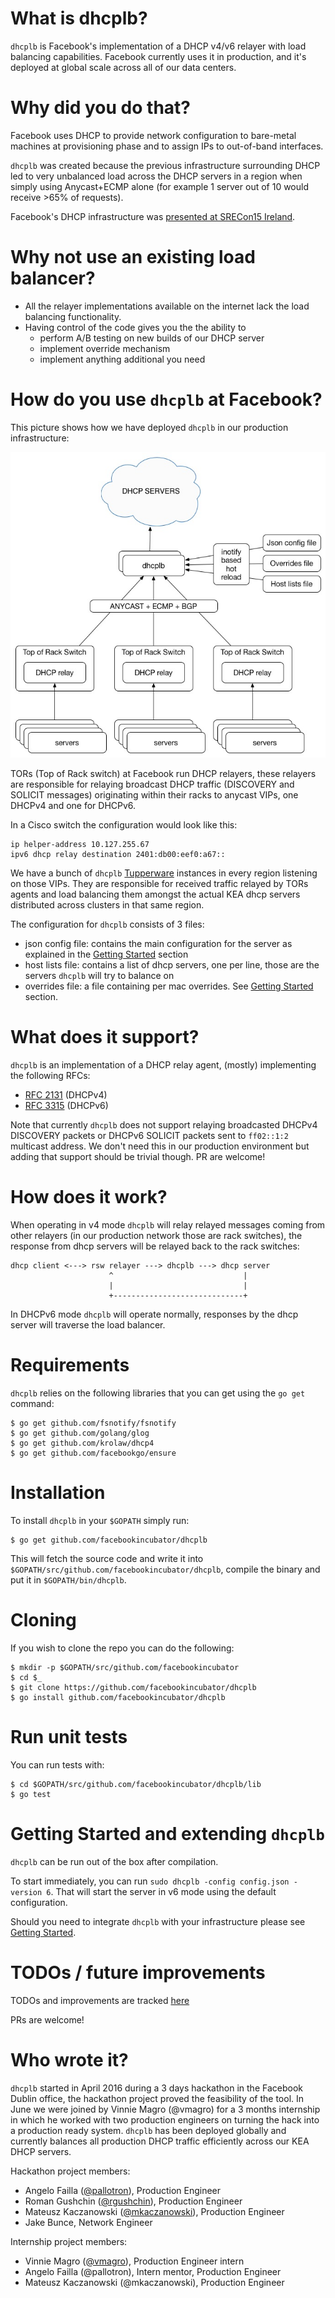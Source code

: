 # What is dhcplb?

`dhcplb` is Facebook's implementation of a DHCP v4/v6 relayer with load
balancing capabilities.
Facebook currently uses it in production, and it's deployed at global scale
across all of our data centers.

# Why did you do that?

Facebook uses DHCP to provide network configuration to bare-metal machines at
provisioning phase and to assign IPs to out-of-band interfaces.  

`dhcplb` was created because the previous infrastructure surrounding DHCP led
to very unbalanced load across the DHCP servers in a region when simply using
Anycast+ECMP alone (for example 1 server out of 10 would receive >65% of
requests).

Facebook's DHCP infrastructure was [presented at SRECon15 Ireland](https://www.usenix.org/conference/srecon15europe/program/presentation/failla).

# Why not use an existing load balancer?

* All the relayer implementations available on the internet lack the load
balancing functionality.
* Having control of the code gives you the the ability to
  * perform A/B testing on new builds of our DHCP server
  * implement override mechanism
  * implement anything additional you need

# How do you use `dhcplb` at Facebook?

This picture shows how we have deployed `dhcplb` in our production
infrastructure:

![DHCPLB deployed at Facebook](/docs/dhcplb-fb-deployment.jpg)

TORs (Top of Rack switch) at Facebook run DHCP relayers, these relayers are
responsible for relaying broadcast DHCP traffic (DISCOVERY and SOLICIT
messages) originating within their racks to anycast VIPs, one DHCPv4 and one
for DHCPv6.

In a Cisco switch the configuration would look like this:

```
ip helper-address 10.127.255.67
ipv6 dhcp relay destination 2401:db00:eef0:a67::
```

We have a bunch of `dhcplb` [Tupperware](https://blog.docker.com/2014/07/dockercon-video-containerized-deployment-at-facebook/) instances in every region listening on
those VIPs.
They are responsible for received traffic relayed by TORs agents and load
balancing them amongst the actual KEA dhcp servers distributed across clusters
in that same region.

The configuration for `dhcplb` consists of 3 files:

* json config file: contains the main configuration for the server as explained
   in the [Getting Started](docs/getting-started.md) section
 * host lists file: contains a list of dhcp servers, one per line, those are
   the servers `dhcplb` will try to balance on
 * overrides file: a file containing per mac overrides. See
   [Getting Started](docs/getting-started.md) section.

# What does it support?

`dhcplb` is an implementation of a DHCP relay agent, (mostly) implementing the
following RFCs:

* [RFC 2131](https://tools.ietf.org/html/rfc2131) (DHCPv4)
* [RFC 3315](https://tools.ietf.org/html/rfc3315) (DHCPv6)

Note that currently `dhcplb` does not support relaying broadcasted DHCPv4
DISCOVERY packets or DHCPv6 SOLICIT packets sent to `ff02::1:2` multicast
address. We don't need this in our production environment but adding that
support should be trivial though. PR are welcome!

# How does it work?

When operating in v4 mode `dhcplb` will relay relayed messages coming from other
relayers (in our production network those are rack switches), the response from
dhcp servers will be relayed back to the rack switches:

```
dhcp client <---> rsw relayer ---> dhcplb ---> dhcp server
                      ^                             |
                      |                             |
                      +-----------------------------+
```

In DHCPv6 mode `dhcplb` will operate normally, responses by the dhcp server
will traverse the load balancer.

# Requirements

`dhcplb` relies on the following libraries that you can get using the `go get`
command:

```
$ go get github.com/fsnotify/fsnotify
$ go get github.com/golang/glog
$ go get github.com/krolaw/dhcp4
$ go get github.com/facebookgo/ensure
```

# Installation

To install `dhcplb` in your `$GOPATH` simply run:

```
$ go get github.com/facebookincubator/dhcplb
```

This will fetch the source code and write it into
`$GOPATH/src/github.com/facebookincubator/dhcplb`, compile the binary and put
it in `$GOPATH/bin/dhcplb`.

# Cloning

If you wish to clone the repo you can do the following:


```
$ mkdir -p $GOPATH/src/github.com/facebookincubator
$ cd $_
$ git clone https://github.com/facebookincubator/dhcplb
$ go install github.com/facebookincubator/dhcplb
```

# Run unit tests

You can run tests with:

```
$ cd $GOPATH/src/github.com/facebookincubator/dhcplb/lib
$ go test
```

# Getting Started and extending `dhcplb`

`dhcplb` can be run out of the box after compilation.

To start immediately, you can run
`sudo dhcplb -config config.json -version 6`.
That will start the server in v6 mode using the default configuration.

Should you need to integrate `dhcplb` with your infrastructure please
see [Getting Started](docs/getting-started.md).

# TODOs / future improvements

TODOs and improvements are tracked [here](https://github.com/facebookincubator/dhcplb/issues?q=is%3Aissue+is%3Aopen+label%3Aenhancement)

PRs are welcome!

# Who wrote it?

`dhcplb` started in April 2016 during a 3 days hackathon in the Facebook
Dublin office, the hackathon project proved the feasibility of the tool.
In June we were joined by Vinnie Magro (@vmagro) for a 3 months internship in
which he worked with two production engineers on turning the hack into a
production ready system.
`dhcplb` has been deployed globally and currently balances all production DHCP
traffic efficiently across our KEA DHCP servers.

Hackathon project members:

* Angelo Failla ([@pallotron](https://github.com/pallotron)), Production Engineer
* Roman Gushchin ([@rgushchin](https://github.com/rgushchin)), Production Engineer
* Mateusz Kaczanowski ([@mkaczanowski](https://github.com/mkaczanowski)), Production Engineer
* Jake Bunce, Network Engineer

Internship project members:

* Vinnie Magro ([@vmagro](https://github.com/vmagro)), Production Engineer intern
* Angelo Failla (@pallotron), Intern mentor, Production Engineer
* Mateusz Kaczanowski (@mkaczanowski), Production Engineer
